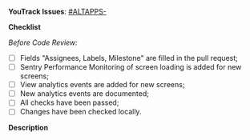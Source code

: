 **YouTrack Issues**:
[#ALTAPPS-](https://vyahhi.myjetbrains.com/youtrack/issue/ALTAPPS-)

**Checklist**

_Before Code Review:_

- [ ] Fields "Assignees, Labels, Milestone" are filled in the pull request;
- [ ] Sentry Performance Monitoring of screen loading is added for new screens;
- [ ] View analytics events are added for new screens;
- [ ] New analytics events are documented;
- [ ] All checks have been passed;
- [ ] Changes have been checked locally.

**Description**

